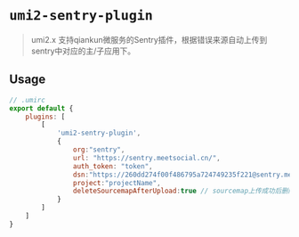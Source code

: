 
# `umi2-sentry-plugin`

> umi2.x 支持qiankun微服务的Sentry插件，根据错误来源自动上传到sentry中对应的主/子应用下。

## Usage
```js
// .umirc
export default {
    plugins: [
        [
            'umi2-sentry-plugin',
            {
                org:"sentry",
                url: "https://sentry.meetsocial.cn/",
                auth_token: "token",
                dsn:"https://260dd274f00f486795a724749235f221@sentry.meetsocial.cn/25",
                project:"projectName",
                deleteSourcemapAfterUpload:true // sourcemap上传成功后删除
            }
        ]
    ]
}



